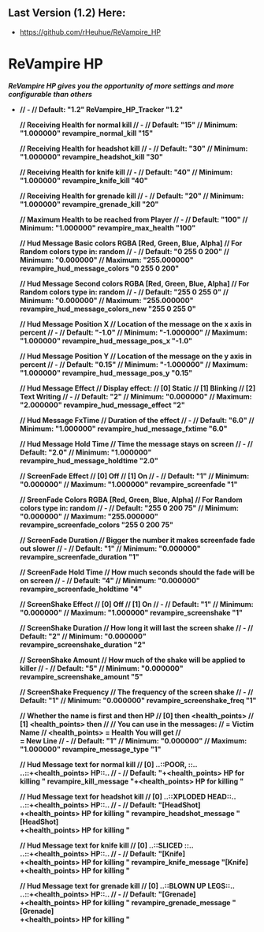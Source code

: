 ## Last Version (1.2) Here:
- https://github.com/rHeuhue/ReVampire_HP

# ReVampire HP

***ReVampire HP gives you the opportunity of more settings and more configurable than others***
* **// -
	// Default: "1.2"
	ReVampire_HP_Tracker "1.2"**

	**// Receiving Health for normal kill
	// -
	// Default: "15"
	// Minimum: "1.000000"
	revampire_normal_kill "15"**

	**// Receiving Health for headshot kill
	// -
	// Default: "30"
	// Minimum: "1.000000"
	revampire_headshot_kill "30"**

	**// Receiving Health for knife kill
	// -
	// Default: "40"
	// Minimum: "1.000000"
	revampire_knife_kill "40"**

	**// Receiving Health for grenade kill
	// -
	// Default: "20"
	// Minimum: "1.000000"
	revampire_grenade_kill "20"**

	**// Maximum Health to be reached from Player
	// -
	// Default: "100"
	// Minimum: "1.000000"
	revampire_max_health "100"**

	**// Hud Message Basic colors RGBA [Red, Green, Blue, Alpha]
	// For Random colors type in: random
	// -
	// Default: "0 255 0 200"
	// Minimum: "0.000000"
	// Maximum: "255.000000"
	revampire_hud_message_colors "0 255 0 200"**

	**// Hud Message Second colors RGBA [Red, Green, Blue, Alpha]
	// For Random colors type in: random
	// -
	// Default: "255 0 255 0"
	// Minimum: "0.000000"
	// Maximum: "255.000000"
	revampire_hud_message_colors_new "255 0 255 0"**

	**// Hud Message Position X
	// Location of the message on the x axis in percent
	// -
	// Default: "-1.0"
	// Minimum: "-1.000000"
	// Maximum: "1.000000"
	revampire_hud_message_pos_x "-1.0"**

	**// Hud Message Position Y
	// Location of the message on the y axis in percent
	// -
	// Default: "0.15"
	// Minimum: "-1.000000"
	// Maximum: "1.000000"
	revampire_hud_message_pos_y "0.15"**

	**// Hud Message Effect
	// Display effect:
	// [0] Static
	// [1] Blinking
	// [2] Text Writing
	// -
	// Default: "2"
	// Minimum: "0.000000"
	// Maximum: "2.000000"
	revampire_hud_message_effect "2"**

	**// Hud Message FxTime
	// Duration of the effect
	// -
	// Default: "6.0"
	// Minimum: "1.000000"
	revampire_hud_message_fxtime "6.0"**

	**// Hud Message Hold Time
	// Time the message stays on screen
	// -
	// Default: "2.0"
	// Minimum: "1.000000"
	revampire_hud_message_holdtime "2.0"**

	**// ScreenFade Effect
	// [0] Off
	// [1] On
	// -
	// Default: "1"
	// Minimum: "0.000000"
	// Maximum: "1.000000"
	revampire_screenfade "1"**

	**// SreenFade Colors RGBA [Red, Green, Blue, Alpha]
	// For Random colors type in: random
	// -
	// Default: "255 0 200 75"
	// Minimum: "0.000000"
	// Maximum: "255.000000"
	revampire_screenfade_colors "255 0 200 75"**

	**// ScreenFade Duration
	// Bigger the number it makes screenfade fade out slower
	// -
	// Default: "1"
	// Minimum: "0.000000"
	revampire_screenfade_duration "1"**

	**// ScreenFade Hold Time
	// How much seconds should the fade will be on screen
	// -
	// Default: "4"
	// Minimum: "0.000000"
	revampire_screenfade_holdtime "4"**

	**// ScreenShake Effect
	// [0] Off
	// [1] On
	// -
	// Default: "1"
	// Minimum: "0.000000"
	// Maximum: "1.000000"
	revampire_screenshake "1"**

	**// ScreenShake Duration
	// How long it will last the screen shake
	// -
	// Default: "2"
	// Minimum: "0.000000"
	revampire_screenshake_duration "2"**

	**// ScreenShake Amount
	// How much of the shake will be applied to killer
	// -
	// Default: "5"
	// Minimum: "0.000000"
	revampire_screenshake_amount "5"**

	**// ScreenShake Frequency
	// The frequency of the screen shake
	// -
	// Default: "1"
	// Minimum: "0.000000"
	revampire_screenshake_freq "1"**

	**// Whether the name is first and then HP
	// [0] <name> then <health_points>
	// [1] <health_points> then <name>
	// 
	// You can use in the messages:
	// <name> = Victim Name
	// <health_points> = Health You will get
	// <br> = New Line
	// -
	// Default: "1"
	// Minimum: "0.000000"
	// Maximum: "1.000000"
	revampire_message_type "1"**

	**// Hud Message text for normal kill
	// [0] ..::POOR, <name>::..<br>..::+<health_points> HP::..
	// -
	// Default: "+<health_points> HP for killing <name>"
	revampire_kill_message "+<health_points> HP for killing <name>"**

	**// Hud Message text for headshot kill
	// [0] ..::XPLODED <name> HEAD::..<br>..::+<health_points> HP::..
	// -
	// Default: "[HeadShot]<br>+<health_points> HP for killing <name>"
	revampire_headshot_message "[HeadShot]<br>+<health_points> HP for killing <name>"**

	**// Hud Message text for knife kill
	// [0] ..::SLICED <name>::..<br>..::+<health_points> HP::..
	// -
	// Default: "[Knife]<br>+<health_points> HP for killing <name>"
	revampire_knife_message "[Knife]<br>+<health_points> HP for killing <name>"**

	**// Hud Message text for grenade kill
	// [0] ..::BLOWN <name> UP LEGS::..<br>..::+<health_points> HP::..
	// -
	// Default: "[Grenade]<br>+<health_points> HP for killing <name>"
	revampire_grenade_message "[Grenade]<br>+<health_points> HP for killing <name>"**
